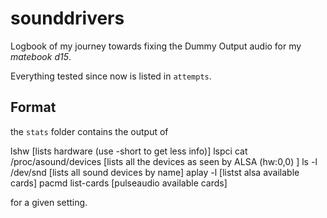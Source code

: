 # sounddrivers

Logbook of my journey towards fixing the Dummy Output audio for my *matebook d15*.

Everything tested since now is listed in `attempts`.
## Format

the `stats` folder contains the output of 

lshw 				[lists hardware (use -short to get less info)]
lspci
cat /proc/asound/devices 	[lists all the devices as seen by ALSA (hw:0,0) ]
ls -l /dev/snd 			[lists all sound devices by name]
aplay -l 			      [listst alsa available cards]
pacmd list-cards 		[pulseaudio available cards]

for a given setting.
